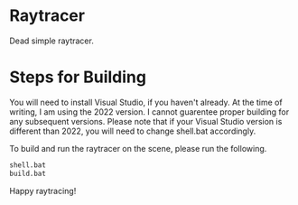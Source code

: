# Raytracer
Dead simple raytracer.

# Steps for Building

You will need to install Visual Studio, if you haven't already.
At the time of writing, I am using the 2022 version.
I cannot guarentee proper building for any subsequent versions.
Please note that if your Visual Studio version is different than 2022,
you will need to change shell.bat accordingly.

To build and run the raytracer on the scene, please run the following.

```bash
shell.bat
build.bat
```

Happy raytracing!